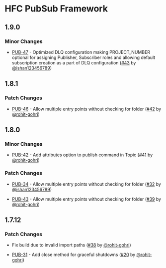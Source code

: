 # HFC PubSub Framework

## 1.9.0

### Minor Changes

- [PUB-47](https://honesttech.atlassian.net/browse/PUB-47) - Optimized DLQ configuration making PROJECT_NUMBER optional for assigning Publisher, Subscriber roles and allowing default subscription creation as a part of DLQ configuration ([#43](https://github.com/deliveryhero/hfc-pubsub/pull/43) by [@ishan123456789](https://github.com/ishan123456789))

## 1.8.1

### Patch Changes

- [PUB-46](https://honesttech.atlassian.net/browse/PUB-46) - Allow multiple entry points without checking for folder ([#42](https://github.com/deliveryhero/hfc-pubsub/pull/42) by [@rohit-gohri](https://github.com/rohit-gohri))

## 1.8.0

### Minor Changes

- [PUB-42](https://honesttech.atlassian.net/browse/PUB-42) - Add attributes option to publish command in Topic ([#41](https://github.com/deliveryhero/hfc-pubsub/pull/41) by [@rohit-gohri](https://github.com/rohit-gohri))

### Patch Changes

- [PUB-34](https://honesttech.atlassian.net/browse/PUB-34) - Allow multiple entry points without checking for folder ([#32](https://github.com/deliveryhero/hfc-pubsub/pull/32) by [@ishan123456789](https://github.com/ishan123456789))

- [PUB-43](https://honesttech.atlassian.net/browse/PUB-43) - Allow multiple entry points without checking for folder ([#39](https://github.com/deliveryhero/hfc-pubsub/pull/39) by [@rohit-gohri](https://github.com/rohit-gohri))

## 1.7.12

### Patch Changes

- Fix build due to invalid import paths ([#38](https://github.com/deliveryhero/hfc-pubsub/pull/38) by [@rohit-gohri](https://github.com/rohit-gohri))

- [PUB-31](https://honesttech.atlassian.net/browse/PUB-31) - Add close method for graceful shutdowns ([#20](https://github.com/deliveryhero/hfc-pubsub/pull/20) by [@rohit-gohri](https://github.com/rohit-gohri))
